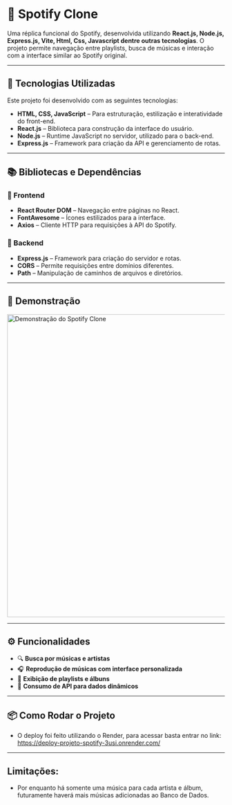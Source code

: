 # 🎵 Spotify Clone

Uma réplica funcional do Spotify, desenvolvida utilizando **React.js, Node.js, Express.js, Vite, Html, Css, Javascript dentre outras tecnologias**. O projeto permite navegação entre playlists,
busca de músicas e interação com a interface similar ao Spotify original.

---

## 🚀 Tecnologias Utilizadas

Este projeto foi desenvolvido com as seguintes tecnologias:

- **HTML, CSS, JavaScript** – Para estruturação, estilização e interatividade do front-end.
- **React.js** – Biblioteca para construção da interface do usuário.
- **Node.js** – Runtime JavaScript no servidor, utilizado para o back-end.
- **Express.js** – Framework para criação da API e gerenciamento de rotas.

---

## 📚 Bibliotecas e Dependências

### 🔹 Frontend

- **React Router DOM** – Navegação entre páginas no React.
- **FontAwesome** – Ícones estilizados para a interface.
- **Axios** – Cliente HTTP para requisições à API do Spotify.

### 🔹 Backend

- **Express.js** – Framework para criação do servidor e rotas.
- **CORS** – Permite requisições entre domínios diferentes.
- **Path** – Manipulação de caminhos de arquivos e diretórios.

---

## 📸 Demonstração

<img src="C:\Users\Lenovo\Pictures\Screenshots\Captura de tela 2025-02-20 113250.png" alt="Demonstração do Spotify Clone" width="700px">

---

## ⚙️ Funcionalidades

- 🔍 **Busca por músicas e artistas**
- 🎧 **Reprodução de músicas com interface personalizada**
- 📜 **Exibição de playlists e álbuns**
- 📡 **Consumo de API para dados dinâmicos**

---

## 📦 Como Rodar o Projeto

- O deploy foi feito utilizando o Render, para acessar basta entrar no link: https://deploy-projeto-spotify-3usi.onrender.com/

---

## Limitações:

- Por enquanto há somente uma música para cada artista e álbum, futuramente haverá mais músicas adicionadas ao Banco de Dados.
